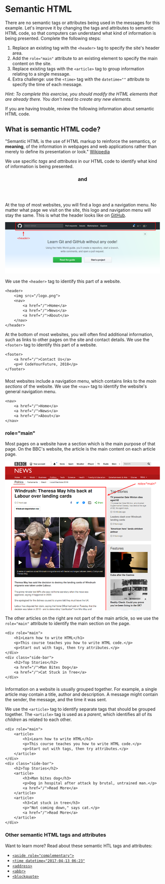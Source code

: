 # Semantic HTML

There are no semantic tags or attributes being used in the messages for this example. Let's improve it by changing the tags and attributes to semantic HTML code, so that computers can understand what kind of information is being presented. Complete the following steps:

1. Replace an existing tag with the `<header>` tag to specify the site's header area.
2. Add the `role="main"` attribute to an existing element to specify the main content on the site.
3. Replace existing tags with the `<article>` tag to group information relating to a single message.
4. Extra challenge: use the `<time>` tag with the `datetime=""` attribute to specify the time of each message.

_Hint: To complete this exercise, you should modify the HTML elements that are already there. You don't need to create any new elements._

If you are having trouble, review the following information about semantic HTML code.

## What is semantic HTML code?

"Semantic HTML is the use of HTML markup to reinforce the semantics, or **meaning**, of the information in webpages and web applications rather than merely to define its presentation or look." [Wikipedia](https://en.wikipedia.org/wiki/Semantic_HTML)

We use specific _tags_ and _attributes_ in our HTML code to identify what kind of information is being presented.

### <header> and <footer>

At the top of most websites, you will find a logo and a navigation menu. No matter what page we visit on the site, this logo and navigation menu will stay the same. This is what the header looks like on [GitHub](https://github.com).

![Screenshot of GitHub.com with header indicated](/images/3-header.png)

We use the `<header>` tag to identify this part of a website.

```
<header>
	<img src="/logo.png">
	<nav>
		<a href="/">Home</a>
		<a href="/">News</a>
		<a href="/">About</a>
	</nav>
</header>
```

At the bottom of most websites, you will often find additional information, such as links to other pages on the site and contact details. We use the `<footer>` tag to identify this part of a website.

```
<footer>
	<a href="/">Contact Us</a>
	<p>© CodeYourFuture, 2018</p>
</footer>
```

### <nav>

Most websites include a navigation menu, which contains links to the _main sections_ of the website. We use the `<nav>` tag to identify the website's general navigation menu.

```
<nav>
	<a href="/">Home</a>
	<a href="/">News</a>
	<a href="/">About</a>
</nav>
```

### role="main"

Most pages on a website have a section which is the main purpose of that page. On the BBC's website, the article is the main content on each article page.

![Screenshot of BBC article with main section indicated](/images/3-main.png)

The other articles on the right are not part of the main article, so we use the `role="main"` attribute to identify the main section on the page.

```
<div role="main">
	<h1>Learn how to write HTML</h1>
	<p>This course teaches you how to write HTML code.</p>
	<p>Start out with tags, then try attributes.</p>
</div>
<div class="side-bar">
	<h2>Top Stories</h2>
	<a href="/">Man Bites Dog</a>
	<a href="/">Cat Stuck in Tree</a>
</div>
```

### <article>

Information on a website is usually grouped together. For example, a single article may contain a title, author and description. A message might contain the sender, the message, and the time it was sent.

We use the `<article>` tag to identify separate tags that should be grouped together. The `<article>` tag is used as a _parent_, which identifies all of its _children_ as related to each other.

```
<div role="main">
	<article>
		<h1>Learn how to write HTML</h1>
		<p>This course teaches you how to write HTML code.</p>
		<p>Start out with tags, then try attributes.</p>
	</article>
</div>
<div class="side-bar">
	<h2>Top Stories</h2>
	<article>
		<h3>Man bites dog</h3>
		<p>Dog in hospital after attack by brutal, untrained man.</p>
		<a href="/">Read More</a>
	</article>
	<article>
		<h3>Cat stuck in tree</h3>
		<p>"Not coming down," says cat.</p>
		<a href="/">Read More</a>
	</article>
</div>
```

### Other semantic HTML tags and attributes

Want to learn more? Read about these semantic HTL tags and attributes:

- [`<aside role="complementary">`](http://html5doctor.com/understanding-aside/)
- [`<time datetime="2017-04-13 06:23"`](https://css-tricks.com/time-element/)
- [`<address>`](http://html5doctor.com/the-address-element/)
- [`<abbr>`](http://html5doctor.com/the-abbr-element/)
- [`<blockquote>`](http://html5doctor.com/blockquote-q-cite/)
